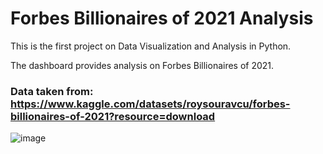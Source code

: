 # Forbes Billionaires of 2021 Analysis

This is the first project on Data Visualization and Analysis in Python. 

The dashboard provides analysis on Forbes Billionaires of 2021. 

### Data taken from: https://www.kaggle.com/datasets/roysouravcu/forbes-billionaires-of-2021?resource=download

![image](https://user-images.githubusercontent.com/106146916/196035929-e53d2f2f-4491-4179-b32c-12900df8466b.png)
